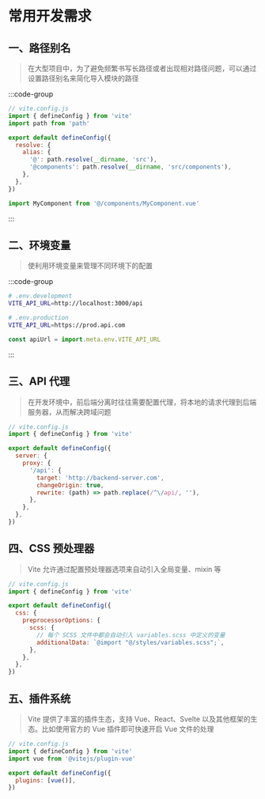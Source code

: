 # 常用开发需求

## 一、路径别名

> 在大型项目中，为了避免频繁书写长路径或者出现相对路径问题，可以通过设置路径别名来简化导入模块的路径

:::code-group

```js [配置示例]
// vite.config.js
import { defineConfig } from 'vite'
import path from 'path'

export default defineConfig({
  resolve: {
    alias: {
      '@': path.resolve(__dirname, 'src'),
      '@components': path.resolve(__dirname, 'src/components'),
    },
  },
})
```

```ts [使用示例]
import MyComponent from '@/components/MyComponent.vue'
```

:::

## 二、环境变量

> 使利用环境变量来管理不同环境下的配置

:::code-group

```bash [配置示例]
# .env.development
VITE_API_URL=http://localhost:3000/api

# .env.production
VITE_API_URL=https://prod.api.com
```

```js [使用示例]
const apiUrl = import.meta.env.VITE_API_URL
```

:::

## 三、API 代理

> 在开发环境中，前后端分离时往往需要配置代理，将本地的请求代理到后端服务器，从而解决跨域问题

```js
// vite.config.js
import { defineConfig } from 'vite'

export default defineConfig({
  server: {
    proxy: {
      '/api': {
        target: 'http://backend-server.com',
        changeOrigin: true,
        rewrite: (path) => path.replace(/^\/api/, ''),
      },
    },
  },
})
```

## 四、CSS 预处理器

> Vite 允许通过配置预处理器选项来自动引入全局变量、mixin 等

```js
// vite.config.js
import { defineConfig } from 'vite'

export default defineConfig({
  css: {
    preprocessorOptions: {
      scss: {
        // 每个 SCSS 文件中都会自动引入 variables.scss 中定义的变量
        additionalData: `@import "@/styles/variables.scss";`,
      },
    },
  },
})
```

## 五、插件系统

> Vite 提供了丰富的插件生态，支持 Vue、React、Svelte 以及其他框架的生态。比如使用官方的 Vue 插件即可快速开启 Vue 文件的处理

```js
// vite.config.js
import { defineConfig } from 'vite'
import vue from '@vitejs/plugin-vue'

export default defineConfig({
  plugins: [vue()],
})
```
